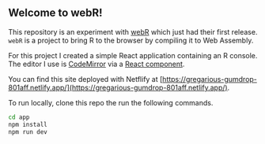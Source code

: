 ## Welcome to webR!

This repository is an experiment with [webR](https://github.com/r-wasm/webr) which just had their first release.
`webR` is a project to bring R to the browser by compiling it to Web Assembly.

For this project I created a simple React application containing an R console.
The editor I use is [CodeMirror](https://codemirror.net/) via a [React component](https://uiwjs.github.io/react-codemirror/).

You can find this site deployed with Netflify at [https://gregarious-gumdrop-801aff.netlify.app/](https://gregarious-gumdrop-801aff.netlify.app/).

To run locally, clone this repo the run the following commands.

```bash
cd app
npm install
npm run dev
```
